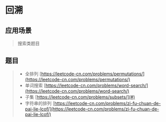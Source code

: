 # 回溯

## 应用场景

> 搜索类题目

## 题目

> * 全排列 [https://leetcode-cn.com/problems/permutations/](https://leetcode-cn.com/problems/permutations/)
> * 单词搜索 [https://leetcode-cn.com/problems/word-search/](https://leetcode-cn.com/problems/word-search/)
> * 子集 [https://leetcode-cn.com/problems/subsets/](#)
> * 字符串的排列 [https://leetcode-cn.com/problems/zi-fu-chuan-de-pai-lie-lcof/](https://leetcode-cn.com/problems/zi-fu-chuan-de-pai-lie-lcof/)



